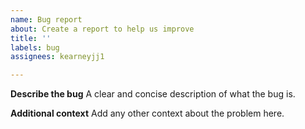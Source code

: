 ```yaml
---
name: Bug report
about: Create a report to help us improve
title: ''
labels: bug
assignees: kearneyjj1

---
```


**Describe the bug**
A clear and concise description of what the bug is.

**Additional context**
Add any other context about the problem here.

